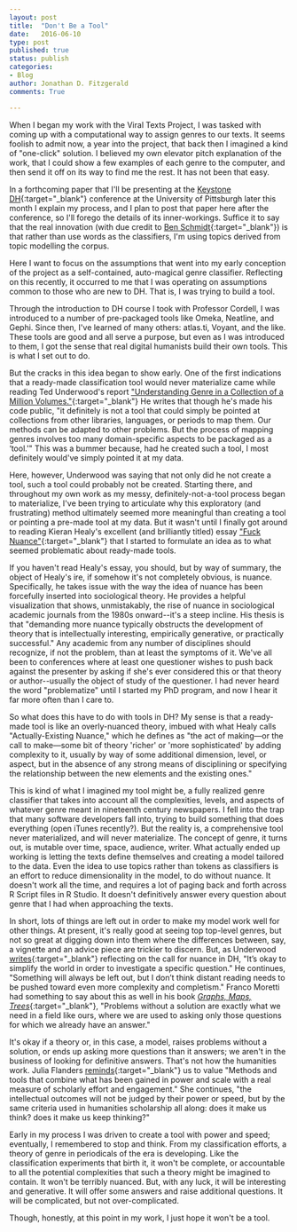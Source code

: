 ```yaml
---
layout: post
title:  "Don't Be a Tool"
date:   2016-06-10
type: post
published: true
status: publish
categories:
- Blog
author: Jonathan D. Fitzgerald
comments: True

---
```


When I began my work with the Viral Texts Project, I was tasked with coming up with a computational way to assign genres to our texts. It seems foolish to admit now, a year into the project, that back then I imagined a kind of "one-click" solution. I believed my own elevator pitch explanation of the work, that I could show a few examples of each genre to the computer, and then send it off on its way to find me the rest. It has not been that easy.<!--more-->

In a forthcoming paper that I'll be presenting at the [Keystone DH](http://keystonedh.network/2016/){:target="_blank"} conference at the University of Pittsburgh later this month I explain my process, and I plan to post that paper here after the conference, so I'll forego the details of its inner-workings. Suffice it to say that the real innovation (with due credit to [Ben Schmidt](http://bookworm.benschmidt.org/posts/2015-09-14-Classifying_genre.html){:target="_blank"}) is that rather than use words as the classifiers, I'm using topics derived from topic modelling the corpus. 

Here I want to focus on the assumptions that went into my early conception of the project as a self-contained, auto-magical genre classifier. Reflecting on this recently, it occurred to me that I was operating on assumptions common to those who are new to DH. That is, I was trying to build a tool. 

Through the introduction to DH course I took with Professor Cordell, I was introduced to a number of pre-packaged tools like Omeka, Neatline, and Gephi. Since then, I've learned of many others: atlas.ti, Voyant, and the like. These tools are good and all serve a purpose, but even as I was introduced to them, I got the sense that real digital humanists build their own tools. This is what I set out to do.

But the cracks in this idea began to show early. One of the first indications that a ready-made classification tool would never materialize came while reading Ted Underwood's report ["Understanding Genre in a Collection of a Million Volumes."](https://figshare.com/articles/Understanding_Genre_in_a_Collection_of_a_Million_Volumes_Interim_Report/1281251){:target="_blank"} He writes that though he's made his code public, "it definitely is not a tool that could simply be pointed at collections from other libraries, languages, or periods to map them. Our methods can be adapted to other problems. But the process of mapping genres involves too many domain-specific aspects to be packaged as a ‘tool.'" This was a bummer because, had he created such a tool, I most definitely would've simply pointed it at my data.

Here, however, Underwood was saying that not only did he not create a tool, such a tool could probably not be created. Starting there, and throughout my own work as my messy, definitely-not-a-tool process began to materialize, I've been trying to articulate why this exploratory (and frustrating) method ultimately seemed more meaningful than creating a tool or pointing a pre-made tool at my data. But it wasn't until I finally got around to reading Kieran Healy's excellent (and brilliantly titled) essay ["Fuck Nuance"](https://kieranhealy.org/files/papers/fuck-nuance.pdf){:target="_blank"} that I started to formulate an idea as to what seemed problematic about ready-made tools.

If you haven't read Healy's essay, you should, but by way of summary, the object of Healy's ire, if somehow it's not completely obvious, is nuance. Specifically, he takes issue with the way the idea of nuance has been forcefully inserted into sociological theory. He provides a helpful visualization that shows, unmistakably, the rise of nuance in sociological academic journals from the 1980s onward--it's a steep incline. His thesis is that "demanding more nuance typically obstructs the development of theory that is intellectually interesting, empirically generative, or practically successful." Any academic from any number of disciplines should recognize, if not the problem, than at least the symptoms of it. We've all been to conferences where at least one questioner wishes to push back against the presenter by asking if she's ever considered this or that theory or author--usually the object of study of the questioner. I had never heard the word "problematize" until I started my PhD program, and now I hear it far more often than I care to.

So what does this have to do with tools in DH? My sense is that a ready-made tool is like an overly-nuanced theory, imbued with what Healy calls "Actually-Existing Nuance," which he defines as "the act of making—or the call to make—some bit of theory 'richer' or 'more sophisticated' by adding complexity to it, usually by way of some additional dimension, level, or aspect, but in the absence of any strong means of disciplining or specifying the relationship between the new elements and the existing ones." 

This is kind of what I imagined my tool might be, a fully realized genre classifier that takes into account all the complexities, levels, and aspects of whatever genre meant in nineteenth century newspapers. I fell into the trap that many software developers fall into, trying to build something that does everything (open iTunes recently?). But the reality is, a comprehensive tool never materialized, and will never materialize. The concept of genre, it turns out, is mutable over time, space, audience, writer. What actually ended up working is letting the texts define themselves and creating a model tailored to the data. Even the idea to use topics rather than tokens as classifiers is an effort to reduce dimensionality in the model, to do without nuance. It doesn't work all the time, and requires a lot of paging back and forth across R Script files in R Studio. It doesn't definitively answer every question about genre that I had when approaching the texts. 

In short, lots of things are left out in order to make my model work well for  other things. At present, it's really good at seeing top top-level genres, but not so great at digging down into them where the differences between, say, a vignette and an advice piece are trickier to discern. But, as Underwood [writes](https://tedunderwood.com/2016/05/29/the-real-problem-with-distant-reading/){:target="_blank"} reflecting on the call for nuance in DH, "It’s okay to simplify the world in order to investigate a specific question." He continues, "Something will always be left out, but I don’t think distant reading needs to be pushed toward even more complexity and completism." Franco Moretti had something to say about this as well in his book [*Graphs, Maps, Trees*](https://www.versobooks.com/books/261-graphs-maps-trees){:target="_blank"}, "Problems without a solution are exactly what we need in a field like ours, where we are used to asking only those questions for which we already have an answer."

It's okay if a theory or, in this case, a model, raises problems without a solution, or ends up asking more questions than it answers; we aren't in the business of looking for definitive answers. That's not how the humanities work. Julia Flanders [reminds](http://digitalhumanities.org/dhq/vol/3/3/000055/000055.html){:target="_blank"} us to value "Methods and tools that combine what has been gained in power and scale with a real measure of scholarly effort and engagement." She continues, "the intellectual outcomes will not be judged by their power or speed, but by the same criteria used in humanities scholarship all along: does it make us think? does it make us keep thinking?"

Early in my process I was driven to create a tool with power and speed; eventually, I remembered to stop and think. From my classification efforts, a theory of genre in periodicals of the era is developing. Like the classification experiments that birth it, it won't be complete, or accountable to all the potential complexities that such a theory might be imagined to contain. It won't be terribly nuanced. But, with any luck, it will be interesting and generative. It will offer some answers and raise additional questions. It will be complicated, but not over-complicated.

Though, honestly, at this point in my work, I just hope it won't be a tool.